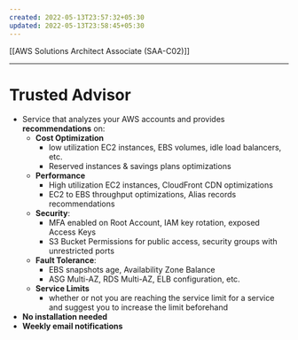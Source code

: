 ```yaml
---
created: 2022-05-13T23:57:32+05:30
updated: 2022-05-13T23:58:45+05:30
---
```

[[AWS Solutions Architect Associate (SAA-C02)]]

---
# Trusted Advisor
-   Service that analyzes your AWS accounts and provides **recommendations** on:
    -   **Cost Optimization**
        -   low utilization EC2 instances, EBS volumes, idle load balancers, etc.
        -   Reserved instances & savings plans optimizations
    -   **Performance**
        -   High utilization EC2 instances, CloudFront CDN optimizations
        -   EC2 to EBS throughput optimizations, Alias records recommendations
    -   **Security**:
        -   MFA enabled on Root Account, IAM key rotation, exposed Access Keys
        -   S3 Bucket Permissions for public access, security groups with unrestricted ports
    -   **Fault Tolerance**:
        -   EBS snapshots age, Availability Zone Balance
        -   ASG Multi-AZ, RDS Multi-AZ, ELB configuration, etc.
    -   **Service Limits**
        -   whether or not you are reaching the service limit for a service and suggest you to increase the limit beforehand
- **No installation needed**
- **Weekly email notifications**